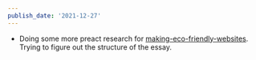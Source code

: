 ```yaml
---
publish_date: '2021-12-27'
---
```

- Doing some more preact research for [making-eco-friendly-websites](permanent-notes/making-eco-friendly-websites.md). Trying to figure out the structure of the essay.

